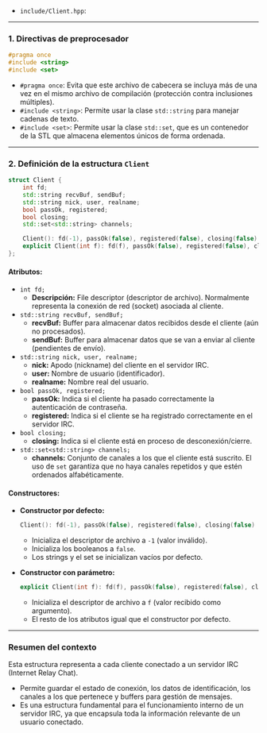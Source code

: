 - `include/Client.hpp`:

---

### 1. **Directivas de preprocesador**

```c++
#pragma once
#include <string>
#include <set>
```

- `#pragma once`: Evita que este archivo de cabecera se incluya más de una vez en el mismo archivo de compilación (protección contra inclusiones múltiples).
- `#include <string>`: Permite usar la clase `std::string` para manejar cadenas de texto.
- `#include <set>`: Permite usar la clase `std::set`, que es un contenedor de la STL que almacena elementos únicos de forma ordenada.

---

### 2. **Definición de la estructura `Client`**

```c++
struct Client {
    int fd;
    std::string recvBuf, sendBuf;
    std::string nick, user, realname;
    bool passOk, registered;
    bool closing;
    std::set<std::string> channels;

    Client(): fd(-1), passOk(false), registered(false), closing(false) {}
    explicit Client(int f): fd(f), passOk(false), registered(false), closing(false) {}
};
```

#### **Atributos:**

- `int fd;`
  - **Descripción:** File descriptor (descriptor de archivo). Normalmente representa la conexión de red (socket) asociada al cliente.
- `std::string recvBuf, sendBuf;`
  - **recvBuf:** Buffer para almacenar datos recibidos desde el cliente (aún no procesados).
  - **sendBuf:** Buffer para almacenar datos que se van a enviar al cliente (pendientes de envío).
- `std::string nick, user, realname;`
  - **nick:** Apodo (nickname) del cliente en el servidor IRC.
  - **user:** Nombre de usuario (identificador).
  - **realname:** Nombre real del usuario.
- `bool passOk, registered;`
  - **passOk:** Indica si el cliente ha pasado correctamente la autenticación de contraseña.
  - **registered:** Indica si el cliente se ha registrado correctamente en el servidor IRC.
- `bool closing;`
  - **closing:** Indica si el cliente está en proceso de desconexión/cierre.
- `std::set<std::string> channels;`
  - **channels:** Conjunto de canales a los que el cliente está suscrito. El uso de `set` garantiza que no haya canales repetidos y que estén ordenados alfabéticamente.

#### **Constructores:**

- **Constructor por defecto:**

  ```c++
  Client(): fd(-1), passOk(false), registered(false), closing(false) {}
  ```

  - Inicializa el descriptor de archivo a `-1` (valor inválido).
  - Inicializa los booleanos a `false`.
  - Los strings y el set se inicializan vacíos por defecto.

- **Constructor con parámetro:**
  ```c++
  explicit Client(int f): fd(f), passOk(false), registered(false), closing(false) {}
  ```
  - Inicializa el descriptor de archivo a `f` (valor recibido como argumento).
  - El resto de los atributos igual que el constructor por defecto.

---

### **Resumen del contexto**

Esta estructura representa a cada cliente conectado a un servidor IRC (Internet Relay Chat).

- Permite guardar el estado de conexión, los datos de identificación, los canales a los que pertenece y buffers para gestión de mensajes.
- Es una estructura fundamental para el funcionamiento interno de un servidor IRC, ya que encapsula toda la información relevante de un usuario conectado.
